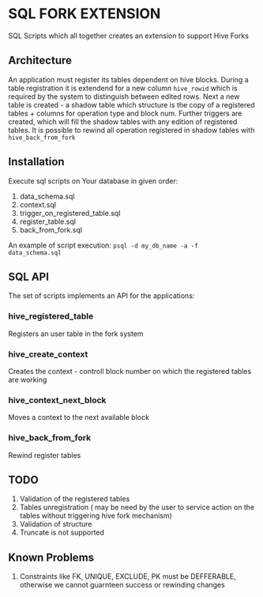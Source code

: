 # SQL FORK EXTENSION
SQL Scripts which all together creates an extension to support Hive Forks

## Architecture
An application must register its tables dependent on hive blocks. During a table registration it is extendend
for a new column `hive_rowid` which is required by the system to distinguish between edited rows. Next
a new table is created - a shadow table which structure is the copy of a registered tables + columns for operation
type and block num. Further triggers are created, which will fill the shadow tables with any edition of
registered tables. It is possible to rewind all operation registered in shadow tables with `hive_back_from_fork`

## Installation
Execute sql scripts on Your database in given order:
1. data_schema.sql
1. context.sql
1. trigger_on_registered_table.sql
1. register_table.sql
1. back_from_fork.sql

An example of script execution: `psql -d my_db_name -a -f  data_schema.sql`

## SQL API
The set of scripts implements an API for the applications:
### hive_registered_table
Registers an user table in the fork system
### hive_create_context
Creates the context - controll block number on which the registered tables are working
### hive_context_next_block
Moves a context to the next available block
### hive_back_from_fork
Rewind register tables

## TODO
1. Validation of the registered tables
2. Tables unregistration ( may be need by the user to service action on the tables without triggering hive fork mechanism)
3. Validation of structure
4. Truncate is  not supported

## Known Problems
1. Constraints like FK, UNIQUE, EXCLUDE, PK must be DEFFERABLE, otherwise we cannot guarnteen success or rewinding changes

